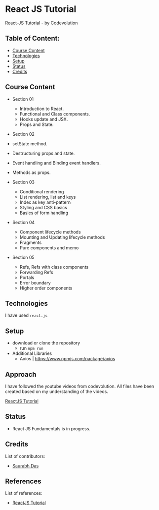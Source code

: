# React JS Tutorial

React-JS Tutorial - by Codevolution

## Table of Content:

- [Course Content](#course-content)
- [Technologies](#technologies)
- [Setup](#setup)
- [Status](#status)
- [Credits](#credits)

## Course Content

- Section 01
  - Introduction to React.
  - Functional and Class components.
  - Hooks update and JSX.
  - Props and State.

- Section 02
 - setState method.
 - Destructuring props and state.
 - Event handling and Binding event handlers.
 - Methods as props.

- Section 03
  - Conditional rendering
  - List rendering, list and keys
  - Index as key anti-pattern
  - Styling and CSS basics
  - Basics of form handling

- Section 04
  - Component lifecycle methods
  - Mounting and Updating lifecycle methods
  - Fragments
  - Pure components and memo

- Section 05
  - Refs, Refs with class components
  - Forwarding Refs
  - Portals
  - Error boundary
  - Higher order components

## Technologies

I have used `react.js`

## Setup

- download or clone the repository
  - run `npm run`
- Additional Libraries
  - Axios | https://www.npmjs.com/package/axios
  
## Approach

I have followed the youtube videos from codevolution.
All files have been created based on my understanding of the videos.

[ReactJS Tutorial](https://www.youtube.com/playlist?list=PLC3y8-rFHvwgg3vaYJgHGnModB54rxOk3)

## Status

- React JS Fundamentals is in progress.

## Credits

List of contributors:

- [Saurabh Das](dsumansaurabh@gmail.com)

## References

List of references:

- [ReactJS Tutorial](https://www.youtube.com/playlist?list=PLC3y8-rFHvwgg3vaYJgHGnModB54rxOk3)

